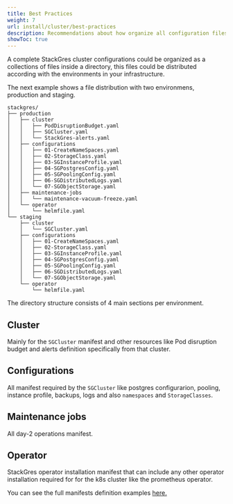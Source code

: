 ```yaml
---
title: Best Practices
weight: 7
url: install/cluster/best-practices
description: Recommendations about how organize all configuration files.
showToc: true
---
```


A complete StackGres cluster configurations could be organized as a collections of files inside a directory, this files could be distributed according with the environments in your infrastructure.

The next example shows a file distribution with two environmens, production and staging. 

```text
stackgres/
├── production
│   ├── cluster
│   │   ├── PodDisruptionBudget.yaml
│   │   ├── SGCluster.yaml
│   │   └── StackGres-alerts.yaml
│   ├── configurations
│   │   ├── 01-CreateNameSpaces.yaml
│   │   ├── 02-StorageClass.yaml
│   │   ├── 03-SGInstanceProfile.yaml
│   │   ├── 04-SGPostgresConfig.yaml
│   │   ├── 05-SGPoolingConfig.yaml
│   │   ├── 06-SGDistributedLogs.yaml
│   │   └── 07-SGObjectStorage.yaml
│   ├── maintenance-jobs
│   │   └── maintenance-vacuum-freeze.yaml
│   └── operator
│       └── helmfile.yaml
└── staging
    ├── cluster
    │   └── SGCluster.yaml
    ├── configurations
    │   ├── 01-CreateNameSpaces.yaml
    │   ├── 02-StorageClass.yaml
    │   ├── 03-SGInstanceProfile.yaml
    │   ├── 04-SGPostgresConfig.yaml
    │   ├── 05-SGPoolingConfig.yaml
    │   ├── 06-SGDistributedLogs.yaml
    │   └── 07-SGObjectStorage.yaml
    └── operator
        └── helmfile.yaml
```

The directory structure consists of 4 main sections per environment.

## **Cluster**

Mainly for the `SGCluster` manifest and other resources like Pod disruption budget and alerts definition specifically from that cluster. 

## **Configurations**

All manifest required by the `SGCluster` like postgres configurarion, pooling, instance profile, backups, logs and also `namespaces` and `StorageClasses`.

## **Maintenance jobs** 

All day-2 operations manifest. 

## **Operator**

StackGres operator installation manifest that can include any other operator installation required for for the k8s cluster like the prometheus operator.  


You can see the full manifests definition examples [here.](https://gitlab.com/ongresinc/stackgres/-/tree/main/stackgres-k8s/examples/full_example)
